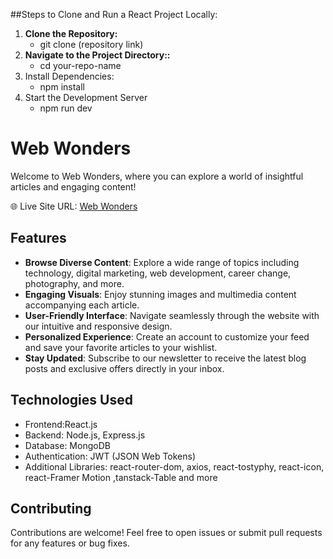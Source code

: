 ##Steps to Clone and Run a React Project Locally:

1. **Clone the Repository:**
   - git clone (repository link)
2. **Navigate to the Project Directory::**
   - cd your-repo-name
3. Install Dependencies:
   - npm install
4. Start the Development Server
   - npm run dev

# Web Wonders

Welcome to Web Wonders, where you can explore a world of insightful articles and engaging content!

🌐 Live Site URL: [Web Wonders](https://assignment-eleven-74640.web.app/)

## Features

- **Browse Diverse Content**: Explore a wide range of topics including technology, digital marketing, web development, career change, photography,  and more.
- **Engaging Visuals**: Enjoy stunning images and multimedia content accompanying each article.
- **User-Friendly Interface**: Navigate seamlessly through the website with our intuitive and responsive design.
- **Personalized Experience**: Create an account to customize your feed and save your favorite articles to your wishlist.
- **Stay Updated**: Subscribe to our newsletter to receive the latest blog posts and exclusive offers directly in your inbox.

## Technologies Used

- Frontend:React.js
- Backend: Node.js, Express.js
- Database: MongoDB
- Authentication: JWT (JSON Web Tokens)
- Additional Libraries: react-router-dom, axios, react-tostyphy, react-icon, react-Framer Motion ,tanstack-Table and more



## Contributing

Contributions are welcome! Feel free to open issues or submit pull requests for any features or bug fixes.


